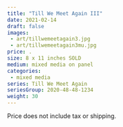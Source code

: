 ```yaml
---
title: "Till We Meet Again III"
date: 2021-02-14
draft: false
images:
 - art/tillwemeetagain3.jpg
 - art/tillwemeetagain3mu.jpg
price: .  
size: 8 x 11 inches SOLD
medium: mixed media on panel
categories:
 - mixed media
series: Till We Meet Again
seriesGroup: 2020-48-48-1234
weight: 30
---
```




 Price does not include tax or shipping.